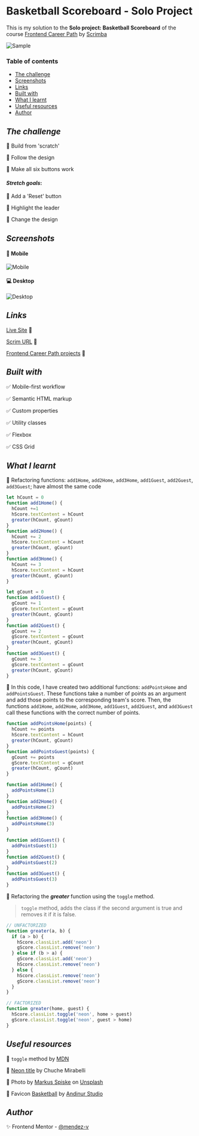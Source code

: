 # Basketball Scoreboard - Solo Project

This is my solution to the **Solo project: Basketball Scoreboard** of the course [Frontend Career Path](https://scrimba.com/learn/frontend) by [Scrimba](https://scrimba.com/)

![Sample](assets/video/sample.gif)

### Table of contents

+ [The challenge](#the-challenge)
+ [Screenshots](#screenshots)
+ [Links](#links)
+ [Built with](#built-with)
+ [What I learnt](#what-i-learnt)
+ [Useful resources](#useful-resources)
+ [Author](#author)

## *The challenge*
🎯 Build from 'scratch'

🎯 Follow the design

🎯 Make all six buttons work

#### *Stretch goals*:

🎯 Add a 'Reset' button

🎯 Highlight the leader

🎯 Change the design

## *Screenshots*
#### 📱 Mobile

![Mobile](./assets/image/mobile-preview.webp)

#### 💻 Desktop

![Desktop](./assets/image/desktop-preview.webp)

## *Links*
[Live Site](https://mendez-v.github.io/basketball-scoreboard/) 👀

[Scrim URL](https://scrimba.com/scrim/c2vdzbhw) 👀

[Frontend Career Path projects](https://github.com/mendez-v/frontend-career-path) 👀

## *Built with*
✅ Mobile-first workflow

✅ Semantic HTML markup

✅ Custom properties

✅ Utility classes

✅ Flexbox

✅ CSS Grid

## *What I learnt*

📌 Refactoring functions: `add1Home`, `add2Home`, `add3Home`, `add1Guest`, `add2Guest`, `add3Guest`; have almost the same code

```js
let hCount = 0
function add1Home() {
  hCount +=1
  hScore.textContent = hCount
  greater(hCount, gCount)
}
function add2Home() {
  hCount += 2
  hScore.textContent = hCount
  greater(hCount, gCount)
}
function add3Home() {
  hCount += 3
  hScore.textContent = hCount
  greater(hCount, gCount)
}

let gCount = 0
function add1Guest() {
  gCount += 1
  gScore.textContent = gCount
  greater(hCount, gCount)
}
function add2Guest() {
  gCount += 2
  gScore.textContent = gCount
  greater(hCount, gCount)
}
function add3Guest() {
  gCount += 3
  gScore.textContent = gCount
  greater(hCount, gCount)
}
```
🧨 In this code, I have created two additional functions: `addPointsHome` and `addPointsGuest`. These functions take a number of points as an argument and add those points to the corresponding team's score. Then, the functions `add1Home`, `add2Home`, `add3Home`, `add1Guest`, `add2Guest`, and `add3Guest` call these functions with the correct number of points.

```js
function addPointsHome(points) {
  hCount += points
  hScore.textContent = hCount
  greater(hCount, gCount)
}
function addPointsGuest(points) {
  gCount += points
  gScore.textContent = gCount
  greater(hCount, gCount)
}

function add1Home() {
  addPointsHome(1)
}
function add2Home() {
  addPointsHome(2)
}
function add3Home() {
  addPointsHome(3)
}

function add1Guest() {
  addPointsGuest(1)
}
function add2Guest() {
  addPointsGuest(2)
}
function add3Guest() {
  addPointsGuest(3)
}
```

📌 Refactoring the ***greater*** function using the `toggle` method. 

  > `toggle` method, adds the class if the second argument is true and removes it if it is false.
```js
// UNFACTORIZED
function greater(a, b) {
  if (a > b) {
    hScore.classList.add('neon')
    gScore.classList.remove('neon')
  } else if (b > a) {
    gScore.classList.add('neon')
    hScore.classList.remove('neon')
  } else {
    hScore.classList.remove('neon')
    gScore.classList.remove('neon')
  }
}

// FACTORIZED
function greater(home, guest) {
  hScore.classList.toggle('neon', home > guest)
  gScore.classList.toggle('neon', guest > home)
}
```

## *Useful resources*

🔰 `toggle` method by [MDN](https://developer.mozilla.org/en-US/docs/Web/API/Element/toggleAttribute)

🔰 [Neon title](https://www.youtube.com/watch?v=LOtvgJIbpow) by Chuche Mirabelli

🌈 Photo by <a href="https://unsplash.com/@markusspiske?utm_content=creditCopyText&utm_medium=referral&utm_source=unsplash">Markus Spiske</a> on <a href="https://unsplash.com/photos/people-inside-a-basketball-gym-J_tbkGWxCH0?utm_content=creditCopyText&utm_medium=referral&utm_source=unsplash">Unsplash</a>

🌈 Favicon <a href="https://iconscout.com/icons/basketball" class="text-underline font-size-sm" target="_blank">Basketball</a> by <a href="https://iconscout.com/contributors/andinur" class="text-underline font-size-sm" target="_blank">Andinur Studio</a>

## *Author*

✨ Frontend Mentor - [@mendez-v](https://www.frontendmentor.io/profile/mendez-v)